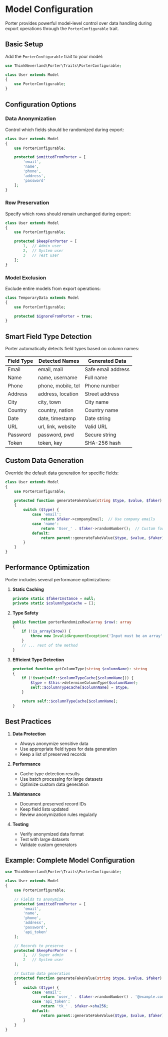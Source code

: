 # Model Configuration

Porter provides powerful model-level control over data handling during export operations through the `PorterConfigurable` trait.

## Basic Setup

Add the `PorterConfigurable` trait to your model:

```php
use ThinkNeverland\Porter\Traits\PorterConfigurable;

class User extends Model
{
    use PorterConfigurable;
}
```

## Configuration Options

### Data Anonymization

Control which fields should be randomized during export:

```php
class User extends Model
{
    use PorterConfigurable;

    protected $omittedFromPorter = [
        'email',
        'name',
        'phone',
        'address',
        'password'
    ];
}
```

### Row Preservation

Specify which rows should remain unchanged during export:

```php
class User extends Model
{
    use PorterConfigurable;

    protected $keepForPorter = [
        1,  // Admin user
        2,  // System user
        3   // Test user
    ];
}
```

### Model Exclusion

Exclude entire models from export operations:

```php
class TemporaryData extends Model
{
    use PorterConfigurable;

    protected $ignoreFromPorter = true;
}
```

## Smart Field Type Detection

Porter automatically detects field types based on column names:

| Field Type | Detected Names | Generated Data |
|------------|---------------|----------------|
| Email | email, mail | Safe email address |
| Name | name, username | Full name |
| Phone | phone, mobile, tel | Phone number |
| Address | address, location | Street address |
| City | city, town | City name |
| Country | country, nation | Country name |
| Date | date, timestamp | Date string |
| URL | url, link, website | Valid URL |
| Password | password, pwd | Secure string |
| Token | token, key | SHA-256 hash |

## Custom Data Generation

Override the default data generation for specific fields:

```php
class User extends Model
{
    use PorterConfigurable;

    protected function generateFakeValue(string $type, $value, $faker): mixed
    {
        switch ($type) {
            case 'email':
                return $faker->companyEmail;  // Use company emails
            case 'name':
                return 'User_' . $faker->randomNumber();  // Custom format
            default:
                return parent::generateFakeValue($type, $value, $faker);
        }
    }
}
```

## Performance Optimization

Porter includes several performance optimizations:

1. **Static Caching**

   ```php
   private static $fakerInstance = null;
   private static $columnTypeCache = [];
   ```

2. **Type Safety**

   ```php
   public function porterRandomizeRow(array $row): array
   {
       if (!is_array($row)) {
           throw new InvalidArgumentException('Input must be an array');
       }
       // ... rest of the method
   }
   ```

3. **Efficient Type Detection**

   ```php
   protected function getColumnType(string $columnName): string
   {
       if (!isset(self::$columnTypeCache[$columnName])) {
           $type = $this->determineColumnType($columnName);
           self::$columnTypeCache[$columnName] = $type;
       }

       return self::$columnTypeCache[$columnName];
   }
   ```

## Best Practices

1. **Data Protection**
   - Always anonymize sensitive data
   - Use appropriate field types for data generation
   - Keep a list of preserved records

2. **Performance**
   - Cache type detection results
   - Use batch processing for large datasets
   - Optimize custom data generation

3. **Maintenance**
   - Document preserved record IDs
   - Keep field lists updated
   - Review anonymization rules regularly

4. **Testing**
   - Verify anonymized data format
   - Test with large datasets
   - Validate custom generators

## Example: Complete Model Configuration

```php
use ThinkNeverland\Porter\Traits\PorterConfigurable;

class User extends Model
{
    use PorterConfigurable;

    // Fields to anonymize
    protected $omittedFromPorter = [
        'email',
        'name',
        'phone',
        'address',
        'password',
        'api_token'
    ];

    // Records to preserve
    protected $keepForPorter = [
        1,  // Super admin
        2   // System user
    ];

    // Custom data generation
    protected function generateFakeValue(string $type, $value, $faker): mixed
    {
        switch ($type) {
            case 'email':
                return 'user_' . $faker->randomNumber() . '@example.com';
            case 'api_token':
                return 'tk_' . $faker->sha256;
            default:
                return parent::generateFakeValue($type, $value, $faker);
        }
    }
}
```

